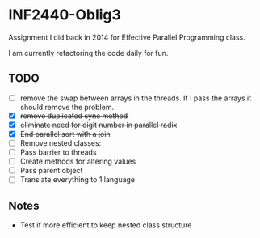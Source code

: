 # INF2440-Oblig3
Assignment I did back in 2014 for Effective Parallel Programming class.

I am currently refactoring the code daily for fun.

## TODO
- [ ] remove the swap between arrays in the threads. If I pass the arrays it should remove the problem.
- [x] ~~remove duplicated sync method~~
- [x] ~~eliminate need for digit number in parallel radix~~
- [x] ~~End parallel sort with a join~~
- [ ] Remove nested classes:
- [ ] Pass barrier to threads
- [ ] Create methods for altering values
- [ ] Pass parent object
- [ ] Translate everything to 1 language

## Notes
* Test if more efficient to keep nested class structure
